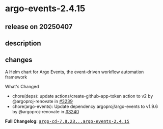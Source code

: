 # argo-events-2.4.15

## release on 20250407
## description
## changes
A Helm chart for Argo Events, the event-driven workflow automation framework

What's Changed

* chore(deps): update actions/create-github-app-token action to v2 by @argoproj-renovate in <a class="issue-link js-issue-link" data-error-text="Failed to load title" data-id="2970462511" data-permission-text="Title is private" data-url="https://github.com/argoproj/argo-helm/issues/3239" data-hovercard-type="pull_request" data-hovercard-url="/argoproj/argo-helm/pull/3239/hovercard" href="https://github.com/argoproj/argo-helm/pull/3239">#3239</a>
* chore(argo-events): Update dependency argoproj/argo-events to v1.9.6 by @argoproj-renovate in <a class="issue-link js-issue-link" data-error-text="Failed to load title" data-id="2974926039" data-permission-text="Title is private" data-url="https://github.com/argoproj/argo-helm/issues/3240" data-hovercard-type="pull_request" data-hovercard-url="/argoproj/argo-helm/pull/3240/hovercard" href="https://github.com/argoproj/argo-helm/pull/3240">#3240</a>

<strong>Full Changelog</strong>: <a class="commit-link" href="https://github.com/argoproj/argo-helm/compare/argo-cd-7.8.23...argo-events-2.4.15"><tt>argo-cd-7.8.23...argo-events-2.4.15</tt></a>

